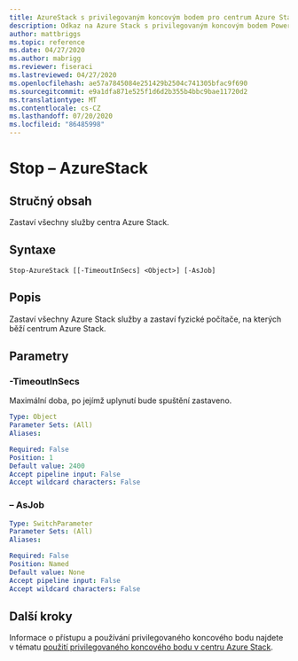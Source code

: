 ```yaml
---
title: AzureStack s privilegovaným koncovým bodem pro centrum Azure Stack
description: Odkaz na Azure Stack s privilegovaným koncovým bodem PowerShellu – stop-AzureStack
author: mattbriggs
ms.topic: reference
ms.date: 04/27/2020
ms.author: mabrigg
ms.reviewer: fiseraci
ms.lastreviewed: 04/27/2020
ms.openlocfilehash: ae57a7845084e251429b2504c741305bfac9f690
ms.sourcegitcommit: e9a1dfa871e525f1d6d2b355b4bbc9bae11720d2
ms.translationtype: MT
ms.contentlocale: cs-CZ
ms.lasthandoff: 07/20/2020
ms.locfileid: "86485998"
---
```

# <a name="stop-azurestack"></a>Stop – AzureStack

## <a name="synopsis"></a>Stručný obsah
Zastaví všechny služby centra Azure Stack.

## <a name="syntax"></a>Syntaxe

```
Stop-AzureStack [[-TimeoutInSecs] <Object>] [-AsJob]
```

## <a name="description"></a>Popis
Zastaví všechny Azure Stack služby a zastaví fyzické počítače, na kterých běží centrum Azure Stack.

## <a name="parameters"></a>Parametry

### <a name="-timeoutinsecs"></a>-TimeoutInSecs
Maximální doba, po jejímž uplynutí bude spuštění zastaveno.

```yaml
Type: Object
Parameter Sets: (All)
Aliases:

Required: False
Position: 1
Default value: 2400
Accept pipeline input: False
Accept wildcard characters: False
```

### <a name="-asjob"></a>– AsJob


```yaml
Type: SwitchParameter
Parameter Sets: (All)
Aliases:

Required: False
Position: Named
Default value: None
Accept pipeline input: False
Accept wildcard characters: False
```

## <a name="next-steps"></a>Další kroky

Informace o přístupu a používání privilegovaného koncového bodu najdete v tématu [použití privilegovaného koncového bodu v centru Azure Stack](../../operator/azure-stack-privileged-endpoint.md).
